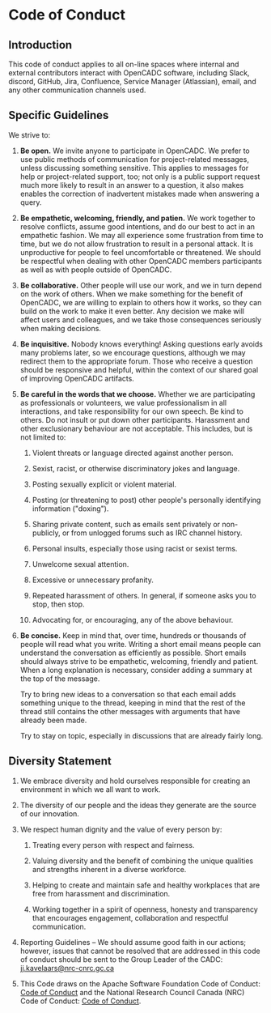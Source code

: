 # Code of Conduct

## Introduction

This code of conduct applies to all on-line spaces where internal and external contributors interact with OpenCADC software, including Slack, discord, GitHub, Jira, Confluence, Service Manager (Atlassian), email, and any other communication channels used.

## Specific Guidelines

We strive to:

1. <b>Be open.</b> We invite anyone to participate in OpenCADC. We prefer to use public methods of communication for project-related messages, unless discussing something sensitive. This applies to messages for help or project-related support, too; not only is a public support request much more likely to result in an answer to a question, it also makes enables the correction of inadvertent mistakes made when answering a query.

1. <b>Be empathetic, welcoming, friendly, and patien.</b> We work together to resolve conflicts, assume good intentions, and do our best to act in an empathetic fashion. We may all experience some frustration from time to time, but we do not allow frustration to result in a personal attack. It is unproductive for people to feel uncomfortable or threatened. We should be respectful when dealing with other OpenCADC members participants as well as with people outside of OpenCADC.

1. <b>Be collaborative.</b> Other people will use our work, and we in turn depend on the work of others. When we make something for the benefit of OpenCADC, we are willing to explain to others how it works, so they can build on the work to make it even better. Any decision we make will affect users and colleagues, and we take those consequences seriously when making decisions.

1. <b>Be inquisitive.</b> Nobody knows everything! Asking questions early avoids many problems later, so we encourage questions, although we may redirect them to the appropriate forum. Those who receive a question should be responsive and helpful, within the context of our shared goal of improving OpenCADC artifacts.

1. <b>Be careful in the words that we choose.</b> Whether we are participating as professionals or volunteers, we value professionalism in all interactions, and take responsibility for our own speech. Be kind to others. Do not insult or put down other participants. Harassment and other exclusionary behaviour are not acceptable. This includes, but is not limited to:

    1. Violent threats or language directed against another person.

    1. Sexist, racist, or otherwise discriminatory jokes and language.

    1. Posting sexually explicit or violent material.

    1. Posting (or threatening to post) other people's personally identifying information ("doxing").

    1. Sharing private content, such as emails sent privately or non-publicly, or from unlogged forums such as IRC channel history.

    1. Personal insults, especially those using racist or sexist terms.

    1. Unwelcome sexual attention.

    1. Excessive or unnecessary profanity.

    1. Repeated harassment of others. In general, if someone asks you to stop, then stop.

    1. Advocating for, or encouraging, any of the above behaviour.

1. <b>Be concise.</b> Keep in mind that, over time, hundreds or thousands of people will read what you write. Writing a short email means people can understand the conversation as efficiently as possible. Short emails should always strive to be empathetic, welcoming, friendly and patient. When a long explanation is necessary, consider adding a summary at the top of the message.

    Try to bring new ideas to a conversation so that each email adds something unique to the thread, keeping in mind that the rest of the thread still contains the other messages with arguments that have already been made.

    Try to stay on topic, especially in discussions that are already fairly long.

## Diversity Statement

1. We embrace diversity and hold ourselves responsible for creating an environment in which we all want to work.

1. The diversity of our people and the ideas they generate are the source of our innovation.

1. We respect human dignity and the value of every person by:

    1. Treating every person with respect and fairness.

    1. Valuing diversity and the benefit of combining the unique qualities and strengths inherent in a diverse workforce.

    1. Helping to create and maintain safe and healthy workplaces that are free from harassment and discrimination.

    1. Working together in a spirit of openness, honesty and transparency that encourages engagement, collaboration and respectful communication.

1. Reporting Guidelines – We should assume good faith in our actions; however, issues that cannot be resolved that are addressed in this code of conduct should be sent to the Group Leader of the CADC: jj.kavelaars@nrc-cnrc.gc.ca

1. This Code draws on the Apache Software Foundation Code of Conduct: [Code of Conduct](https://www.apache.org/foundation/policies/conduct.html) and the National Research Council Canada (NRC) Code of Conduct: [Code of Conduct](https://nrc.canada.ca/en/corporate/values-ethics/code-conduct).

